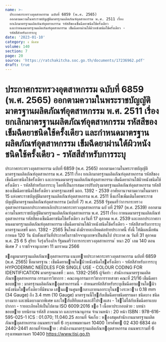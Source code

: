 ```yaml
---
name: >-
  ประกาศกระทรวงอุตสาหกรรม ฉบับที่ 6859 (พ.ศ. 2565)
  ออกตามความในพระราชบัญญัติมาตรฐานผลิตภัณฑ์อุตสาหกรรม พ.ศ. 2511 เรื่อง
  ยกเลิกมาตรฐานผลิตภัณฑ์อุตสาหกรรม รหัสสีของเข็มฉีดยาชนิดใช้ครั้งเดียว
  และกำหนดมาตรฐานผลิตภัณฑ์อุตสาหกรรม เข็มฉีดยาผ่านใต้ผิวหนังชนิดใช้ครั้งเดียว -
  รหัสสีสำหรับการระบุ
date: '2023-01-10'
category: ง พิเศษ
volume: 140
section: 7
page: 20
source: 'https://ratchakitcha.soc.go.th/documents/17236962.pdf'
draft: true
---
```


# ประกาศกระทรวงอุตสาหกรรม ฉบับที่ 6859 (พ.ศ. 2565) ออกตามความในพระราชบัญญัติมาตรฐานผลิตภัณฑ์อุตสาหกรรม พ.ศ. 2511 เรื่อง ยกเลิกมาตรฐานผลิตภัณฑ์อุตสาหกรรม รหัสสีของเข็มฉีดยาชนิดใช้ครั้งเดียว และกำหนดมาตรฐานผลิตภัณฑ์อุตสาหกรรม เข็มฉีดยาผ่านใต้ผิวหนังชนิดใช้ครั้งเดียว - รหัสสีสำหรับการระบุ

ประกาศกระทรวงอุตสาหกรรม ฉบับที่ 6859 (พ.ศ. 2565) ออกตามความในพระราชบัญญัติมาตรฐานผลิตภัณฑ์อุตสาหกรรม พ.ศ. 2511 เรื่อง ยกเลิกมาตรฐานผลิตภัณฑ์อุตสาหกรรม รหัสสีของเข็มฉีดยาชนิดใช้ครั้งเดียว และกาหนดมาตรฐานผลิตภัณฑ์อุตสาหกรรม เข็มฉีดยาผ่านใต้ผิวหนังชนิดใช้ครั้งเดียว - รหัสสีสำหรับการระบุ โดยที่เป็นการสมควรปรับปรุงมาตรฐานผลิตภัณฑ์อุตสาหกรรม รหัสสีของเข็มฉีดยาชนิดใช้ครั้งเดียว มาตรฐานเลขที่ มอก. 1392 - 2539 อาศัยอานาจตามความในมาตรา 15 แห่งพระราชบัญญัติมาตรฐานผลิตภัณฑ์อุตสาหกรรม พ.ศ. 2511 ซึ่งแก้ไขเพิ่มเติมโดยพระราชบัญญัติมาตรฐานผลิตภัณฑ์อุตสาหกรรม (ฉบับที่ 7) พ.ศ. 2558 รัฐมนตรีว่าการกระทรวงอุตสาหกรรมออกประกาศยกเลิกประกาศกระทรวงอุตสาหกรรม ฉบั บที่ 2197 (พ.ศ. 2539) ออกตามความในพระราชบัญญัติมาตรฐานผลิตภัณฑ์อุตสาหกรรม พ.ศ. 2511 เรื่อง กาหนดมาตรฐานผลิตภัณฑ์อุตสาหกรรม รหัสสีของเข็มฉีดยาชนิดใช้ครั้งเดียว ลงวันที่ 17 ตุลาคม พ.ศ. 2539 และออกประกาศกาหนดมาตรฐานผลิตภัณฑ์อุตสาหกรรม เข็มฉีดยาผ่านใต้ผิวหนังชนิดใช้ครั้งเดียว - รหัสสีสาหรับการระบุ มาตรฐานเลขที่ มอก. 1392 - 2565 ขึ้นใหม่ ดังมีรายละเอียดต่อท้ายประกาศนี้ ทั้งนี้ ให้มีผลเมื่อพ้นกาหนด 120 วัน นับตั้งแต่วันที่ประกาศในราชกิจจานุเบกษาเป็นต้นไป ประกาศ ณ วันที่ 31 ตุลาคม พ.ศ. 25 6 5 สุริยะ จึงรุ่งเรืองกิจ รัฐมนตรีว่าการกระทรวงอุตสาหกรรม ้ หนา 20 ่ เลม 140 ตอนพิเศษ 7 ง ราชกิจจานุเบกษา 11 มกราคม 2566

ขอมูลมาตรฐานผลิตภัณฑอุตสาหกรรม แนบทายประกาศกระทรวงอุตสาหกรรม ฉบับที่ 6859 (พ.ศ. 2565) ชื่อมาตรฐาน : เข็มฉีดยาผานใตผิวหนังชนิดใชครั้งเดียว - รหัสสีสําหรับการระบุ HYPODERMIC NEEDLES FOR SINGLE USE - COLOUR CODING FOR IDENTIFICATION มาตรฐานเลขที่ : มอก. 1392-2565 ผู้จัดทํา : สํานักงานมาตรฐานผลิตภัณฑอุตสาหกรรม กรรมการวิชาการ : คณะอนุกรรมการวิชาการรายสาขา คณะที่ 21/16 เข็มฉีดยา ขอบขาย : มาตรฐานผลิตภัณฑอุตสาหกรรมนี้ - กําหนดรหัสสีสําหรับระบุเข็มฉีดยาผานใตผิวหนังชนิดใชครั้งเดียวที่มีขนาด เสนผานศูนยกลางภายนอกระบุในชวงระหวาง 0.18 mm (34 Gauge) ถึง 3.4 mm (10 Gauge) มาตรฐานนี้ใชกับเข็มฉีดยาชนิดธรรมดา ชนิดบาง ชนิดบางมาก และชนิดบางมากพิเศษ และใชกับสีทึบแสงและสีโปรงแสง - ใชไม่ได้กับเข็มฉีดยาแบบปากกา - รายละเอียดให้เป็นไปตาม ISO 6009:2016 ขอ 1 เนื้อหาประกอบด้วย : บทนํา ขอบขาย บทนิยาม รหัสสี ภาคผนวก และบรรณานุกรม จํานวนหน้า : 20 หน้า ISBN : 978-616-595-025-1 ICS : 01.070; 11.040.25 สถานที่ จัดเก็บ : หองสมุดสํานักงานมาตรฐานผลิตภัณฑอุตสาหกรรม ถนนพระรามที่ 6 กรุงเทพมหานคร 10400 โทรศัพท 02 430 6834 ต่อ 2440-2441 สถานที่จําหนาย : สํานักงานมาตรฐานผลิตภัณฑอุตสาหกรรม ถนนพระรามที่ 6 กรุงเทพมหานคร 10400 https://www.tisi.go.th
